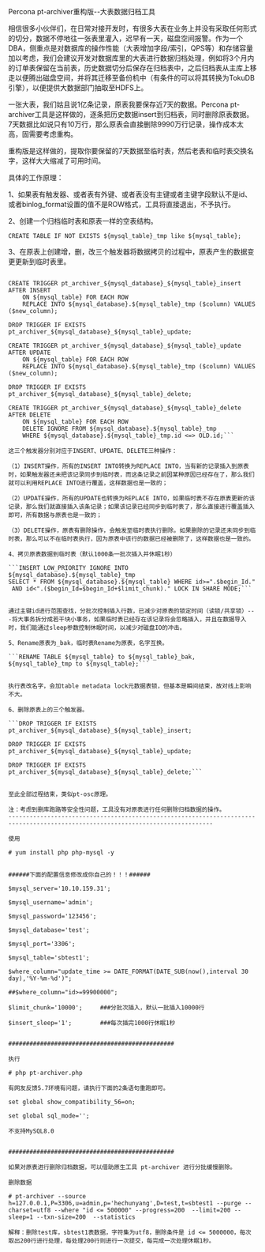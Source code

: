 Percona pt-archiver重构版--大表数据归档工具

相信很多小伙伴们，在日常对接开发时，有很多大表在业务上并没有采取任何形式的切分，数据不停地往一张表里灌入，迟早有一天，磁盘空间报警。作为一个DBA，侧重点是对数据库的操作性能（大表增加字段/索引，QPS等）和存储容量加以考虑，我们会建议开发对数据库里的大表进行数据归档处理，例如将3个月内的订单表保留在当前表，历史数据切分后保存在归档表中，之后归档表从主库上移走以便腾出磁盘空间，并将其迁移至备份机中（有条件的可以将其转换为TokuDB引擎），以便提供大数据部门抽取至HDFS上。

一张大表，我们姑且说1亿条记录，原表我要保存近7天的数据。Percona pt-archiver工具是这样做的，逐条把历史数据insert到归档表，同时删除原表数据。7天数据比如说只有10万行，那么原表会直接删除9990万行记录，操作成本太高，固需要考虑重构。

重构版是这样做的，提取你要保留的7天数据至临时表，然后老表和临时表交换名字，这样大大缩减了可用时间。

具体的工作原理：

1、如果表有触发器、或者表有外键、或者表没有主键或者主键字段默认不是id、或者binlog_format设置的值不是ROW格式，工具将直接退出，不予执行。

2、创建一个归档临时表和原表一样的空表结构。

```CREATE TABLE IF NOT EXISTS ${mysql_table}_tmp like ${mysql_table};```


3、在原表上创建增，删，改三个触发器将数据拷贝的过程中，原表产生的数据变更更新到临时表里。

```DROP TRIGGER IF EXISTS pt_archiver_${mysql_database}_${mysql_table}_insert;

CREATE TRIGGER pt_archiver_${mysql_database}_${mysql_table}_insert AFTER INSERT 
    ON ${mysql_table} FOR EACH ROW 
    REPLACE INTO ${mysql_database}.${mysql_table}_tmp ($column) VALUES ($new_column);
    
DROP TRIGGER IF EXISTS pt_archiver_${mysql_database}_${mysql_table}_update;

CREATE TRIGGER pt_archiver_${mysql_database}_${mysql_table}_update AFTER UPDATE 
    ON ${mysql_table} FOR EACH ROW 
    REPLACE INTO ${mysql_database}.${mysql_table}_tmp ($column) VALUES ($new_column);
    
DROP TRIGGER IF EXISTS pt_archiver_${mysql_database}_${mysql_table}_delete;

CREATE TRIGGER pt_archiver_${mysql_database}_${mysql_table}_delete AFTER DELETE 
    ON ${mysql_table} FOR EACH ROW 
    DELETE IGNORE FROM ${mysql_database}.${mysql_table}_tmp 
    WHERE ${mysql_database}.${mysql_table}_tmp.id <=> OLD.id;```

这三个触发器分别对应于INSERT、UPDATE、DELETE三种操作：

（1）INSERT操作，所有的INSERT INTO转换为REPLACE INTO，当有新的记录插入到原表时，如果触发器还未把该记录同步到临时表，而这条记录之前因某种原因已经存在了，那么我们就可以利用REPLACE INTO进行覆盖，这样数据也是一致的；

（2）UPDATE操作，所有的UPDATE也转换为REPLACE INTO，如果临时表不存在原表更新的该记录，那么我们就直接插入该条记录；如果该记录已经同步到临时表了，那么直接进行覆盖插入即可，所有数据与原表也是一致的；

（3）DELETE操作，原表有删除操作，会触发至临时表执行删除。如果删除的记录还未同步到临时表，那么可以不在临时表执行，因为原表中该行的数据已经被删除了，这样数据也是一致的。

4、拷贝原表数据到临时表（默认1000条一批次插入并休眠1秒）

```INSERT LOW_PRIORITY IGNORE INTO ${mysql_database}.${mysql_table}_tmp 
SELECT * FROM ${mysql_database}.${mysql_table} WHERE id>=".$begin_Id."
 AND id<".($begin_Id=$begin_Id+$limit_chunk)." LOCK IN SHARE MODE;```


通过主键id进行范围查找，分批次控制插入行数，已减少对原表的锁定时间（读锁/共享锁）---将大事务拆分成若干块小事务，如果临时表已经存在该记录将会忽略插入，并且在数据导入时，我们能通过sleep参数控制休眠时间，以减少对磁盘IO的冲击。

5、Rename原表为_bak，临时表Rename为原表，名字互换。

```RENAME TABLE ${mysql_table} to ${mysql_table}_bak, ${mysql_table}_tmp to ${mysql_table};```


执行表改名字，会加table metadata lock元数据表锁，但基本是瞬间结束，故对线上影响不大。

6、删除原表上的三个触发器。

```DROP TRIGGER IF EXISTS pt_archiver_${mysql_database}_${mysql_table}_insert;

DROP TRIGGER IF EXISTS pt_archiver_${mysql_database}_${mysql_table}_update;

DROP TRIGGER IF EXISTS pt_archiver_${mysql_database}_${mysql_table}_delete;```


至此全部过程结束，类似pt-osc原理。

注：考虑到删库跑路等安全性问题，工具没有对原表进行任何删除归档数据的操作。
--------------------------------------------------------------------------------------------------------------------------------

使用

# yum install php php-mysql -y


######下面的配置信息修改成你自己的！！！######

$mysql_server='10.10.159.31';

$mysql_username='admin'; 

$mysql_password='123456';

$mysql_database='test';

$mysql_port='3306';

$mysql_table='sbtest1';

$where_column="update_time >= DATE_FORMAT(DATE_SUB(now(),interval 30 day),'%Y-%m-%d')";

##$where_column="id>=99900000";

$limit_chunk='10000';     ###分批次插入，默认一批插入10000行

$insert_sleep='1';        ###每次插完1000行休眠1秒


###############################################

执行

# php pt-archiver.php

有网友反馈5.7环境有问题，请执行下面的2条语句重跑即可。 

set global show_compatibility_56=on; 

set global sql_mode=''; 

不支持MySQL8.0


###############################################

如果对原表进行删除归档数据，可以借助原生工具 pt-archiver 进行分批缓慢删除。

删除数据

# pt-archiver --source h=127.0.0.1,P=3306,u=admin,p='hechunyang',D=test,t=sbtest1 --purge --charset=utf8 --where "id <= 500000" --progress=200  --limit=200 --sleep=1 --txn-size=200  --statistics

解释：删除test库，sbtest1表数据，字符集为utf8，删除条件是 id <= 5000000，每次取出200行进行处理，每处理200行则进行一次提交，每完成一次处理休眠1秒。
